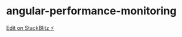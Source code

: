 # angular-performance-monitoring

[Edit on StackBlitz ⚡️](https://stackblitz.com/edit/angular-performance-monitor-d1yduh)